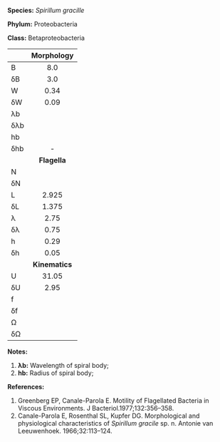 **Species:** *Spirillum gracille*

**Phylum:** Proteobacteria

**Class:** Betaproteobacteria

|     | **Morphology** |
|:--- | :------------: |
| B   | 8.0 |
| δB  | 3.0 |
| W   | 0.34 |
| δW  | 0.09 |
| λb  |  |
| δλb |  |
| hb  |  |
| δhb | -  |
|     | **Flagella** |
| N   |  |
| δN  |  |
| L   | 2.925 |
| δL  | 1.375 |
| λ   | 2.75 |
| δλ  | 0.75 |
| h   | 0.29 |
| δh  | 0.05 |
|     | **Kinematics** |
| U   | 31.05 |
| δU  | 2.95 |
| f   |  |
| δf  |  |
| Ω   |  |
| δΩ  |  |

**Notes:**

1. **λb:** Wavelength of spiral body;
1. **hb:** Radius of spiral body;

**References:**

1. Greenberg EP, Canale-Parola E.  Motility of Flagellated Bacteria in Viscous Environments.  J Bacteriol.1977;132:356–358.
1. Canale-Parola E, Rosenthal SL, Kupfer DG.  Morphological and physiological characteristics of *Spirillum gracile* sp. n. Antonie van Leeuwenhoek. 1966;32:113–124.

